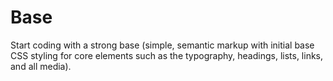 # Base
Start coding with a strong base (simple, semantic markup with initial base CSS styling for core elements such as the typography, headings, lists, links, and all media).
